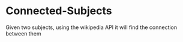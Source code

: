 # Connected-Subjects
Given two subjects, using the wikipedia API it will find the connection between them
